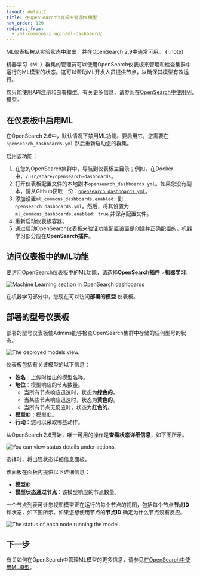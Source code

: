 ```yaml
---
layout: default
title: 在OpenSearch仪表板中管理ML模型
nav_order: 120
redirect_from:
  - /ml-commons-plugin/ml-dashbaord/
---
```


ML仪表板被从实验状态中取出，并在OpenSearch 2.9中通常可用。
{:.note}

机器学习（ML）群集的管理员可以使用OpenSearch仪表板来管理和检查集群中运行的ML模型的状态。这可以帮助ML开发人员提供节点，以确保其模型有效运行。

您只能使用API注册和部署模型。有关更多信息，请参阅[在OpenSearch中使用ML模型]({{site.url}}{{site.baseurl}}/ml-commons-plugin/model-serving-framework/)。

## 在仪表板中启用ML

在OpenSearch 2.6中，默认情况下禁用ML功能。要启用它，您需要在`opensearch_dashboards.yml` 然后重新启动您的群集。

启用该功能：

1. 在您的OpenSearch集群中，导航到仪表板主目录；例如，在Docker中，`/usr/share/opensearch-dashboards`。
2. 打开仪表板配置文件的本地副本`opensearch_dashboards.yml`。如果您没有副本，请从Github获取一份：[`opensearch_dashboards.yml`](https://github.com/opensearch-project/OpenSearch-Dashboards/blob/main/config/opensearch_dashboards.yml)。
3. 添加设置`ml_commons_dashboards.enabled:`  到`opensearch_dashboards.yml`。然后，将其设置为`ml_commons_dashboards.enabled: true` 并保存配置文件。
4. 重新启动仪表板容器。
5. 通过启动OpenSearch仪表板来验证功能配置设置是创建并正确配置的。机器学习部分应在**OpenSearch插件**。

## 访问仪表板中的ML功能

要访问OpenSearch仪表板中的ML功能，请选择**OpenSearch插件** >**机器学习**。

<img src="{{site.url}}{{site.baseurl}}/images/ml/ml-dashboard/ml-dashboard.png" alt="Machine Learning section in OpenSearch dashboards">

在机器学习部分中，您现在可以访问**部署的模型** 仪表板。

## 部署的型号仪表板

部署的型号仪表板使Admins能够检查OpenSearch集群中存储的任何型号的状态。

<img src="{{site.url}}{{site.baseurl}}/images/ml/ml-dashboard/deployed-models.png" alt="The deployed models view.">

仪表板包括有关该模型的以下信息：

- **姓名**：上传时给出的模型名称。
- **地位**：模型响应的节点数量。
   - 当所有节点响应迅速时，状态为**绿色的**。
   - 当某些节点响应迅速时，状态为**黄色的**。
   - 当所有节点无反应时，状态为**红色的**。
- **模型ID**：模型ID。
- **行动**：您可以采取哪些动作。

从OpenSearch 2.6开始，唯一可用的操作是**查看状态详细信息**，如下图所示。

<img src="{{site.url}}{{site.baseurl}}/images/ml/ml-dashboard/view-status-details.png" alt="You can view status details under actions.">

选择时，将出现状态详细信息面板。

该面板在面板内提供以下详细信息：

- **模型ID**
- **模型状态通过节点**：该模型响应的节点数量。

一个节点列表可让您视图模型正在运行的每个节点的视图，包括每个节点**节点ID** 和状态，如下图所示。如果您想使用节点的**节点ID** 确定为什么节点没有反应。

<img src="{{site.url}}{{site.baseurl}}/images/ml/ml-dashboard/model-node-details.png" alt="The status of each node running the model.">

## 下一步

有关如何在OpenSearch中管理ML模型的更多信息，请参见[在OpenSearch中使用ML模型]({{site.url}}{{site.baseurl}}/ml-commons-plugin/model-serving-framework/)。

